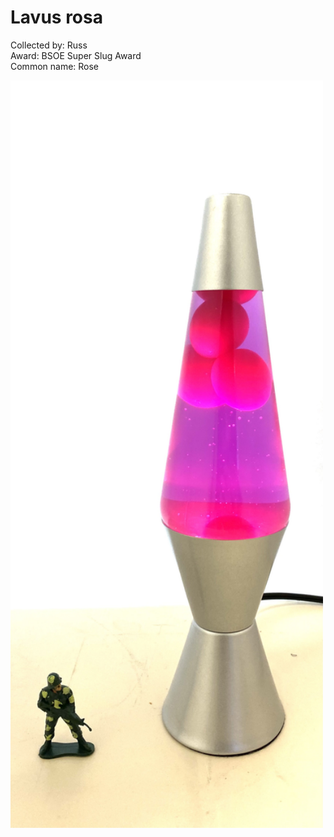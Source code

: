 # Lavus rosa

Collected by: Russ  
Award: BSOE Super Slug Award  
Common name: Rose  

<img src='IMG_9669.jpg' alt='IMG_9669' width='500'/>
